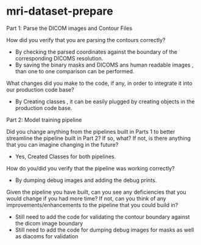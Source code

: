 # mri-dataset-prepare

Part 1: Parse the DICOM images and Contour Files

How did you verify that you are parsing the contours correctly?
- By checking the parsed coordinates against the boundary of the corresponding DICOMS resolution.
- By saving the binary masks and DICOMS ans human readable images , than one to one comparison can be performed.

What changes did you make to the code, if any, in order to integrate it into our production code base?
- By Creating classes , it can be easily plugged by creating objects in the production code base.

Part 2: Model training pipeline

Did you change anything from the pipelines built in Parts 1 to better streamline the pipeline built in Part 2? If so, what? If not, is there anything that you can imagine changing in the future?
- Yes, Created Classes for both pipelines.

How do you/did you verify that the pipeline was working correctly?
- By dumping debug images and adding the debug prints.

Given the pipeline you have built, can you see any deficiencies that you would change if you had more time? If not, can you think of any improvements/enhancements to the pipeline that you could build in?
- Still need to add the code for validating the contour boundary against the dicom image boundary
- Still need to add the code for dumping debug images for masks as well as diacoms for validation
